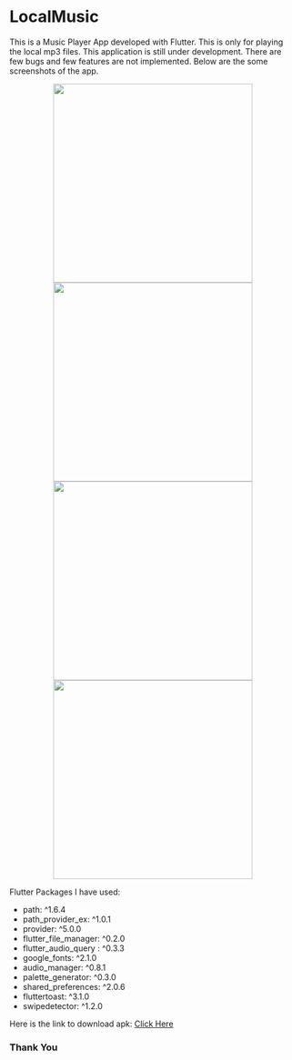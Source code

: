 # LocalMusic
This is a Music Player App developed with Flutter. This is only for playing the local mp3 files. This application is still under development. There are few bugs and few features are not implemented. Below are the some screenshots of the app.
<p align="center">
  <img src="../master/Screenshots/1.jpg" width="350">
  <img src="../master/Screenshots/2.jpg" width="350">
  <img src="../master/Screenshots/3.jpg" width="350">
  <img src="../master/Screenshots/4.jpg" width="350">
</p>

Flutter Packages I have used:
* path: ^1.6.4
* path_provider_ex: ^1.0.1
* provider: ^5.0.0
* flutter_file_manager: ^0.2.0
* flutter_audio_query : ^0.3.3
* google_fonts: ^2.1.0
* audio_manager: ^0.8.1
* palette_generator: ^0.3.0
* shared_preferences: ^2.0.6
* fluttertoast: ^3.1.0
* swipedetector: ^1.2.0

Here is the link to download apk: [Click Here]() 
### Thank You
